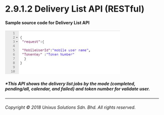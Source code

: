 
# 2.9.1.2 Delivery List API \(RESTful\)

#### Sample source code for Delivery List API

![](/assets/countjson.JPG)

##### \*This API shows the delivery list jobs by the mode \(completed, pending/all, calendar, and failed\) and token number for validate user.

---

###### Copyright © 2018 Unixus Solutions Sdn. Bhd. All rights reserved.



